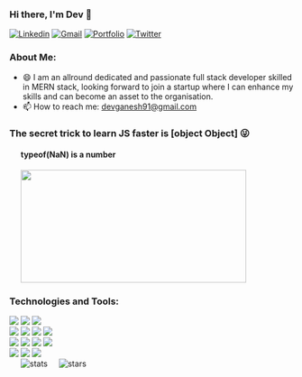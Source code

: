 ### Hi there, I'm Dev 👋

[![Linkedin](https://img.shields.io/badge/-LinkedIn-222222?style=flat-square&logo=Linkedin&logoColor=white&link=https://www.linkedin.com/in/sudiptoghosh99/)](https://www.linkedin.com/in/devganesh/) [![Gmail](https://img.shields.io/badge/-Gmail-222222?style=flat-square&logo=gmail&logoColor=white&link=https://stackoverflow.com/users/10780031/sudipto-ghosh)](mailto:devganesh91@gmail.com) [![Portfolio](https://img.shields.io/badge/-Portfolio-222222?style=flat-square&logo=pingup&logoColor=white&link=https://stackoverflow.com/users/10780031/sudipto-ghosh)](https://portfolio.devganesh.tech/) [![Twitter](https://img.shields.io/badge/-Twitter-222222?style=flat-square&logo=twitter&logoColor=white&link=https://twitter.com/ScientificGhosh/)](https://twitter.com/DevGanesh10)

<h3>About Me:</h1>
<ul>
  <li>😄 I am an allround dedicated and passionate full stack developer skilled in MERN stack, looking forward to join a startup where I can enhance my skills and can become an asset to the organisation.</li>
  <li>📫 How to reach me: <a href="mailto:devganesh91@gmail.com">devganesh91@gmail.com</a></li>
</ul>

<h3>The secret trick to learn JS faster is [object Object] &#128540;</h3>
<div style="margin-left: 20px">
    <h4>typeof(NaN) is a number</h4> 
    <img src="https://i.kym-cdn.com/entries/icons/facebook/000/030/043/cover2.jpg" height="200px" width="400px">
</div>

<h3> Technologies and Tools: </h3>

<div>
  <img src="https://img.shields.io/badge/React.Js%20-%2320232a.svg?&style=for-the-badge&logo=react&logoColor=%2361DAFB"/>
  <img src="https://img.shields.io/badge/redux%20-%23593d88.svg?&style=for-the-badge&logo=redux&logoColor=white"/>
  <img src="https://img.shields.io/badge/material%20ui%20-%230081CB.svg?&style=for-the-badge&logo=material-ui&logoColor=white"/>
  <br>
  <img src="https://img.shields.io/badge/Node.js%20-%339933.svg?&style=for-the-badge&logo=node.Js&logoColor=white"/>
  <img src="https://img.shields.io/badge/flask%20-%23000.svg?&style=for-the-badge&logo=flask&logoColor=white"/>
  <img src="https://img.shields.io/badge/mysql-%2300f.svg?&style=for-the-badge&logo=mysql&logoColor=white"/>
  <img src="https://img.shields.io/badge/Elasticsearch%20-%2320232a.svg?&style=for-the-badge&logo=elasticsearch"/>
  <br>
  <img src="https://img.shields.io/badge/AWS%20-%23FF9900.svg?&style=for-the-badge&logo=amazon-aws&logoColor=white"/>
  <img src="https://img.shields.io/badge/Flutter%20-%02569B.svg?&style=for-the-badge&logo=flutter&logoColor=white&color=blue"/>
  <img src="https://img.shields.io/badge/GIT%20-%23cb3a37.svg?&style=for-the-badge&logo=git&logoColor=white"/>
  <img src="https://img.shields.io/badge/Docker%20-%230081CB.svg?&style=for-the-badge&logo=docker&logoColor=white"/>
  <br>  
  <img src="https://img.shields.io/badge/html5%20-%23E34F26.svg?&style=for-the-badge&logo=html5&logoColor=white"/>
  <img src="https://img.shields.io/badge/css3%20-%231572B6.svg?&style=for-the-badge&logo=css3&logoColor=white"/>
  <img src="https://img.shields.io/badge/javascript%20-%23323330.svg?&style=for-the-badge&logo=javascript&logoColor=%23F7DF1E"/>
</div>

<div align="center" style="display:flex;">
  <img src="https://github-readme-stats.vercel.app/api?username=devganesh1998&count_private=true&include_all_commits=true&show_icons=true&theme=radical" alt="stats" style="margin:0 20px;height:" />
  <img src="https://github-readme-stats.vercel.app/api/top-langs/?username=devganesh1998&theme=radical" alt="stars" />
</div>
